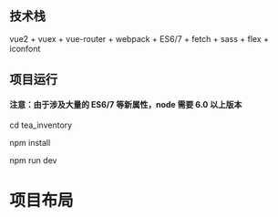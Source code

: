 
## 技术栈

vue2 + vuex + vue-router + webpack + ES6/7 + fetch + sass + flex + iconfont


## 项目运行

#### 注意：由于涉及大量的 ES6/7 等新属性，node 需要 6.0 以上版本 


cd tea_inventory

npm install

npm run dev

# 项目布局

